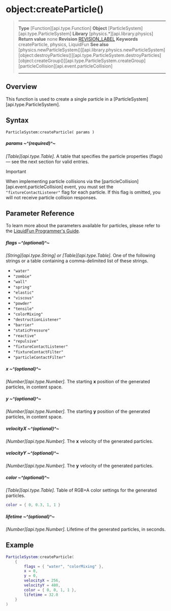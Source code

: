 # object:createParticle()

> --------------------- ------------------------------------------------------------------------------------------
> __Type__              [Function][api.type.Function]
> __Object__            [ParticleSystem][api.type.ParticleSystem]
> __Library__           [physics.*][api.library.physics]
> __Return value__      none
> __Revision__          [REVISION_LABEL](REVISION_URL)
> __Keywords__          createParticle, physics, LiquidFun
> __See also__          [physics.newParticleSystem()][api.library.physics.newParticleSystem]
>						[object:destroyParticles()][api.type.ParticleSystem.destroyParticles]
>						[object:createGroup()][api.type.ParticleSystem.createGroup]
>						[particleCollision][api.event.particleCollision]
> --------------------- ------------------------------------------------------------------------------------------


## Overview

This function is used to create a single particle in a [ParticleSystem][api.type.ParticleSystem].


## Syntax

	ParticleSystem:createParticle( params )

##### params ~^(required)^~
_[Table][api.type.Table]._ A table that specifies the particle properties (flags) — see the next section for valid entries.

<div class="guide-notebox-imp">
<div class="notebox-title-imp">Important</div>

When implementing particle collisions via the [particleCollision][api.event.particleCollision] event, you must set the `"fixtureContactListener"` flag for each particle. If this flag is omitted, you will not receive particle collision responses.

</div>


## Parameter Reference

To learn more about the parameters available for particles, please refer to the [LiquidFun Programmer's Guide](https://google.github.io/liquidfun/Programmers-Guide/html/md__chapter11__particles.html).

##### flags ~^(optional)^~
_[String][api.type.String] or [Table][api.type.Table]._ One of the following strings or a table containing a <nobr>comma-delimited</nobr> list of these strings.

* `"water"`
* `"zombie"`
* `"wall"`
* `"spring"`
* `"elastic"`
* `"viscous"`
* `"powder"`
* `"tensile"`
* `"colorMixing"`
* `"destructionListener"`
* `"barrier"`
* `"staticPressure"`
* `"reactive"`
* `"repulsive"`
* `"fixtureContactListener"`
* `"fixtureContactFilter"`
* `"particleContactFilter"`

##### x ~^(optional)^~
_[Number][api.type.Number]._ The starting __x__ position of the generated particles, in content space.

##### y ~^(optional)^~
_[Number][api.type.Number]._ The starting __y__ position of the generated particles, in content space.

##### velocityX ~^(optional)^~
_[Number][api.type.Number]._ The __x__ velocity of the generated particles.

##### velocityY ~^(optional)^~
_[Number][api.type.Number]._ The __y__ velocity of the generated particles.

##### color ~^(optional)^~
_[Table][api.type.Table]._ Table of RGB+A color settings for the generated particles.

<div style="width:300px;">

``````lua
color = { 0, 0.3, 1, 1 }
``````

</div>

##### lifetime ~^(optional)^~
_[Number][api.type.Number]._ Lifetime of the generated particles, in seconds.


## Example

`````lua
ParticleSystem:createParticle(
	{
		flags = { "water", "colorMixing" },
		x = 0,
		y = 0,
		velocityX = 256,
		velocityY = 480,
		color = { 0, 0, 1, 1 },
		lifetime = 32.0
	}
)
`````